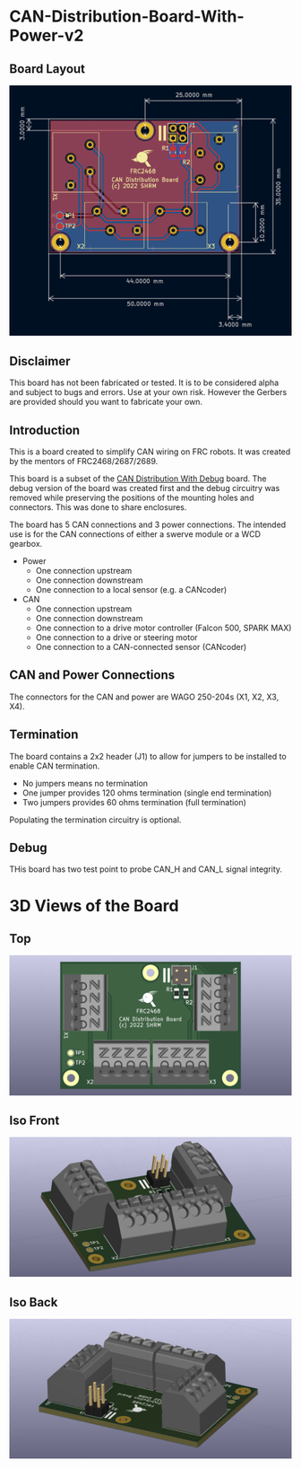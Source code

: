 # CAN-Distribution-Board-With-Power-v2

## Board Layout
![alt text](https://github.com/2468shrm/CAN-Distribution-Board-With-Power-v2/blob/main/Images/Board%20Layout.png?raw=true)

## Disclaimer
This board has not been fabricated or tested. It is to be considered
alpha and subject to bugs and errors. Use at your own risk. However the Gerbers
are provided should you want to fabricate your own.

## Introduction
This is a board created to simplify CAN wiring on FRC robots. It was created by the
mentors of FRC2468/2687/2689.

This board is a subset of the [CAN Distribution With Debug](https://github.com/2468shrm/CAN-Distribution-With-Debug) board.  The debug version of the board was created first and the
debug circuitry was removed while preserving the positions of the mounting holes and
connectors. This was done to share enclosures.

The board has 5 CAN connections and 3 power connections. The intended use is for
the CAN connections of either a swerve module or a WCD gearbox.
- Power
  - One connection upstream
  - One connection downstream
  - One connection to a local sensor (e.g. a CANcoder)
- CAN
  - One connection upstream
  - One connection downstream
  - One connection to a drive motor controller (Falcon 500, SPARK MAX)
  - One connection to a drive or steering motor
  - One connection to a CAN-connected sensor (CANcoder)

## CAN and Power Connections
The connectors for the CAN and power are WAGO 250-204s (X1, X2, X3, X4).

## Termination
The board contains a 2x2 header (J1) to allow for jumpers to be installed to enable
CAN termination.
- No jumpers means no termination
- One jumper provides 120 ohms termination (single end termination)
- Two jumpers provides 60 ohms termination (full termination)

Populating the termination circuitry is optional.

## Debug
THis board has two test point to probe CAN_H and CAN_L signal integrity.

# 3D Views of the Board
## Top
![alt text](https://github.com/2468shrm/CAN-Distribution-Board-With-Power-v2/blob/main/Images/CAN%20Distribution%20Board%20With%20Power%20v2%20Top.png?raw=true)

## Iso Front
![alt text](https://github.com/2468shrm/CAN-Distribution-Board-With-Power-v2/blob/main/Images/CAN%20Distribution%20Board%20With%20Power%20v2%20Iso.png?raw=true)

## Iso Back
![alt text](https://github.com/2468shrm/CAN-Distribution-Board-With-Power-v2/blob/main/Images/CAN%20Distribution%20Board%20With%20Power%20v2%20Iso2.png?raw=true)
